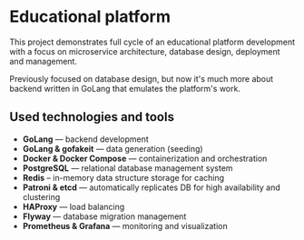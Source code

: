 # Educational platform 

This project demonstrates full cycle of an educational platform development with a focus on microservice architecture, database design, deployment and management.

Previously focused on database design, but now it's much more about backend written in GoLang that emulates the platform's work.

## Used technologies and tools

- **GoLang** — backend development
- **GoLang & gofakeit** — data generation (seeding)
- **Docker & Docker Compose** — containerization and orchestration
- **PostgreSQL** — relational database management system
- **Redis** – in-memory data structure storage for caching
- **Patroni & etcd** — automatically replicates DB for high availability and clustering
- **HAProxy** — load balancing
- **Flyway** — database migration management
- **Prometheus & Grafana** — monitoring and visualization
